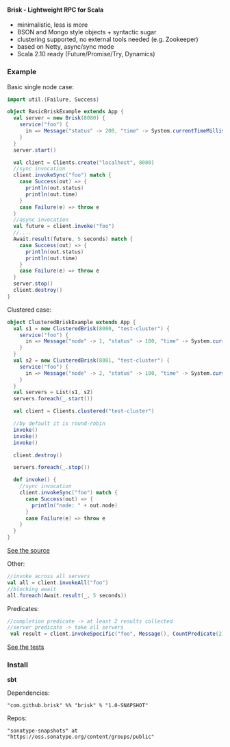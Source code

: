 #### Brisk - Lightweight RPC for Scala ####

* minimalistic, less is more
* BSON and Mongo style objects + syntactic sugar
* clustering supported, no external tools needed (e.g. Zookeeper)
* based on Netty, async/sync mode
* Scala 2.10 ready (Future/Promise/Try, Dynamics)

### Example ###

Basic single node case:

```scala
import util.{Failure, Success}

object BasicBriskExample extends App {
  val server = new Brisk(8080) {
    service("foo") {
      in => Message("status" -> 200, "time" -> System.currentTimeMillis())
    }
  }
  server.start()

  val client = Clients.create("localhost", 8080)
  //sync invocation
  client.invokeSync("foo") match {
    case Success(out) => {
      println(out.status)
      println(out.time)
    }
    case Failure(e) => throw e
  }
  //async invocation
  val future = client.invoke("foo")
  //....
  Await.result(future, 5 seconds) match {
    case Success(out) => {
      println(out.status)
      println(out.time)
    }
    case Failure(e) => throw e
  }
  server.stop()
  client.destroy()
}
```

Clustered case:

```scala
object ClusteredBriskExample extends App {
  val s1 = new ClusteredBrisk(8080, "test-cluster") {
    service("foo") {
      in => Message("node" -> 1, "status" -> 100, "time" -> System.currentTimeMillis())
    }
  }
  val s2 = new ClusteredBrisk(8081, "test-cluster") {
    service("foo") {
      in => Message("node" -> 2, "status" -> 100, "time" -> System.currentTimeMillis())
    }
  }
  val servers = List(s1, s2)
  servers.foreach(_.start())

  val client = Clients.clustered("test-cluster")

  //by default it is round-robin
  invoke()
  invoke()
  invoke()

  client.destroy()

  servers.foreach(_.stop())

  def invoke() {
    //sync invocation
    client.invokeSync("foo") match {
      case Success(out) => {
        println("node: " + out.node)
      }
      case Failure(e) => throw e
    }
  }
}
```
[See the source](https://github.com/pbudzik/brisk/blob/master/src/main/scala/com/github/brisk/example/BasicBriskExample.scala)

Other:

```scala
//invoke across all servers
val all = client.invokeAll("foo")
//blocking await
all.foreach(Await.result(_, 5 seconds))
```

Predicates:

```scala
//completion predicate -> at least 2 results collected
//server predicate -> take all servers
 val result = client.invokeSpecific("foo", Message(), CountPredicate(2).atLeast, all)
```

[See the tests](https://github.com/pbudzik/brisk/tree/master/src/test/scala/com/github/brisk/rpc)

### Install ###

**sbt**

Dependencies:

    "com.github.brisk" %% "brisk" % "1.0-SNAPSHOT"

Repos:

    "sonatype-snapshots" at "https://oss.sonatype.org/content/groups/public"


